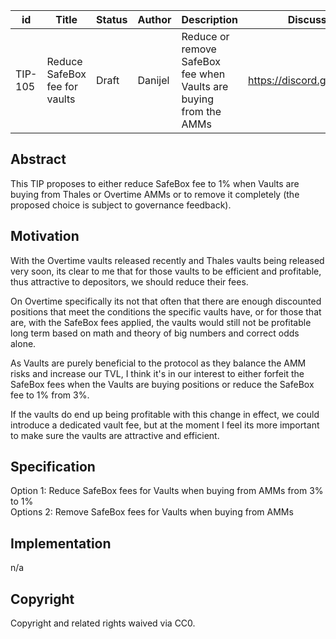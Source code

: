 | id | Title | Status | Author | Description | Discussions to | Created |
| ----------- | ----------- | ----------- | ----------- | ----------- | ----------- | ----------- |
| TIP-105 | Reduce SafeBox fee for vaults| Draft | Danijel | Reduce or remove SafeBox fee when Vaults are buying from the AMMs  | https://discord.gg/rPpPcMXSeU | 2022-11-21


## Abstract

This TIP proposes to either reduce SafeBox fee to 1% when Vaults are buying from Thales or Overtime AMMs or to remove it completely (the proposed choice is subject to governance feedback). 
 
## Motivation
 
With the Overtime vaults released recently and Thales vaults being released very soon, its clear to me that for those vaults to be efficient and profitable, thus attractive to depositors, we should reduce their fees.  

On Overtime specifically its not that often that there are enough discounted positions that meet the conditions the specific vaults have, or for those that are, with the SafeBox fees applied, the vaults would still not be profitable long term based on math and theory of big numbers and correct odds alone.

As Vaults are purely beneficial to the protocol as they balance the AMM risks and increase our TVL, I think it's in our interest to either forfeit the SafeBox fees when the Vaults are buying positions or reduce the SafeBox fee to 1% from 3%.  

If the vaults do end up being profitable with this change in effect, we could introduce a dedicated vault fee, but at the moment I feel its more important to make sure the vaults are attractive and efficient.     

## Specification 

Option 1: Reduce SafeBox fees for Vaults when buying from AMMs from 3% to 1%  
Options 2: Remove SafeBox fees for Vaults when buying from AMMs
## Implementation

n/a

## Copyright
 
Copyright and related rights waived via CC0.
